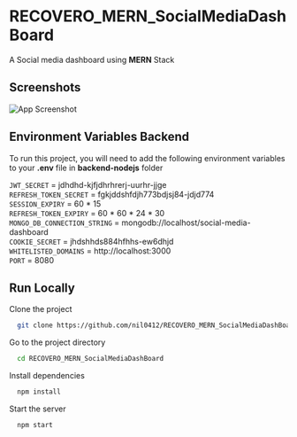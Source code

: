 # RECOVERO_MERN_SocialMediaDashBoard
A Social media dashboard using __MERN__ Stack

## Screenshots

![App Screenshot](https://github.com/nil0412/SocialMediaDashBoard_MERN/blob/main/Screenshots/Screenshot%20(592).png)


## Environment Variables Backend

To run this project, you will need to add the following environment variables to your __.env__ file in __backend-nodejs__ folder

`JWT_SECRET` = jdhdhd-kjfjdhrhrerj-uurhr-jjge  
`REFRESH_TOKEN_SECRET` = fgkjddshfdjh773bdjsj84-jdjd774  
`SESSION_EXPIRY` = 60 * 15  
`REFRESH_TOKEN_EXPIRY` = 60 * 60 * 24 * 30  
`MONGO_DB_CONNECTION_STRING` = mongodb://localhost/social-media-dashboard  
`COOKIE_SECRET` = jhdshhds884hfhhs-ew6dhjd  
`WHITELISTED_DOMAINS` = http://localhost:3000  
`PORT` = 8080  

## Run Locally

Clone the project

```bash
  git clone https://github.com/nil0412/RECOVERO_MERN_SocialMediaDashBoard.git
```

Go to the project directory

```bash
  cd RECOVERO_MERN_SocialMediaDashBoard
```

Install dependencies

```bash
  npm install
```

Start the server

```bash
  npm start
```

